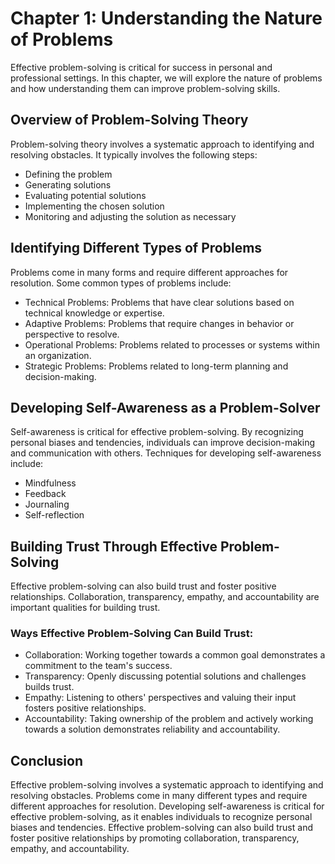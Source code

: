 Chapter 1: Understanding the Nature of Problems
===============================================

Effective problem-solving is critical for success in personal and professional settings. In this chapter, we will explore the nature of problems and how understanding them can improve problem-solving skills.

Overview of Problem-Solving Theory
----------------------------------

Problem-solving theory involves a systematic approach to identifying and resolving obstacles. It typically involves the following steps:

* Defining the problem
* Generating solutions
* Evaluating potential solutions
* Implementing the chosen solution
* Monitoring and adjusting the solution as necessary

Identifying Different Types of Problems
---------------------------------------

Problems come in many forms and require different approaches for resolution. Some common types of problems include:

* Technical Problems: Problems that have clear solutions based on technical knowledge or expertise.
* Adaptive Problems: Problems that require changes in behavior or perspective to resolve.
* Operational Problems: Problems related to processes or systems within an organization.
* Strategic Problems: Problems related to long-term planning and decision-making.

Developing Self-Awareness as a Problem-Solver
---------------------------------------------

Self-awareness is critical for effective problem-solving. By recognizing personal biases and tendencies, individuals can improve decision-making and communication with others. Techniques for developing self-awareness include:

* Mindfulness
* Feedback
* Journaling
* Self-reflection

Building Trust Through Effective Problem-Solving
------------------------------------------------

Effective problem-solving can also build trust and foster positive relationships. Collaboration, transparency, empathy, and accountability are important qualities for building trust.

### Ways Effective Problem-Solving Can Build Trust:

* Collaboration: Working together towards a common goal demonstrates a commitment to the team's success.
* Transparency: Openly discussing potential solutions and challenges builds trust.
* Empathy: Listening to others' perspectives and valuing their input fosters positive relationships.
* Accountability: Taking ownership of the problem and actively working towards a solution demonstrates reliability and accountability.

Conclusion
----------

Effective problem-solving involves a systematic approach to identifying and resolving obstacles. Problems come in many different types and require different approaches for resolution. Developing self-awareness is critical for effective problem-solving, as it enables individuals to recognize personal biases and tendencies. Effective problem-solving can also build trust and foster positive relationships by promoting collaboration, transparency, empathy, and accountability.
